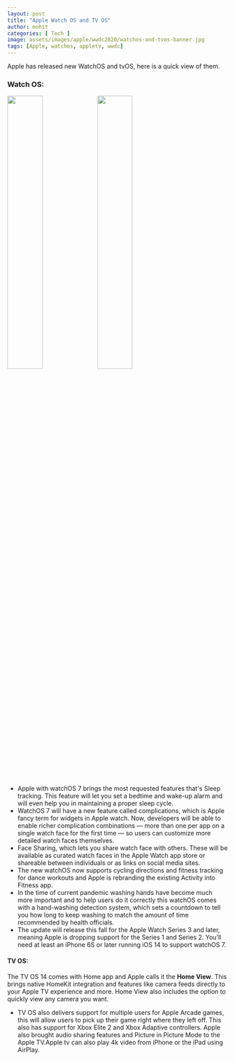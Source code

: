 ```yaml
---
layout: post
title: "Apple Watch OS and TV OS"
author: mohit
categories: [ Tech ]
image: assets/images/apple/wwdc2020/watchos-and-tvos-banner.jpg
tags: [Apple, watchos, appletv, wwdc]
---
```


Apple has released new WatchOS and tvOS, here is a quick view of them.

### Watch OS:

<a href="{{site.baseurl}}/assets/images/apple/wwdc2020/apple-watch-os7.jpg" data-lightbox="image-1" data-title="ios14 App Library"><img text-align="center" width="40%" src="{{site.baseurl}}/assets/images/apple/wwdc2020/apple-watch-os7.jpg"></a>
<a href="{{site.baseurl}}/assets/images/apple/wwdc2020/apple-watch-os7.gif" data-lightbox="image-1" data-title="ios14 App Library"><img text-align="center" width="40%" src="{{site.baseurl}}/assets/images/apple/wwdc2020/apple-watch-os7.gif"></a>

+ Apple with watchOS 7 brings the most requested features that's Sleep tracking. This feature will let you set a bedtime and wake-up alarm and will even help you in maintaining a proper sleep cycle.
+ WatchOS 7 will have a new feature called complications, which is Apple fancy term for widgets in Apple watch. Now, developers will be able to enable richer complication combinations — more than one per app on a single watch face for the first time — so users can customize more detailed watch faces themselves. 
+ Face Sharing, which lets you share watch face with others. These will be available as curated watch faces in the Apple Watch app store or shareable between individuals or as links on social media sites.
+ The new watchOS now supports cycling directions and fitness tracking for dance workouts and Apple is rebranding the existing Activity into Fitness app. 
+ In the time of current pandemic washing hands have become much more important and to help users do it correctly this watchOS comes with a hand-washing detection system, which sets a countdown to tell you how long to keep washing to match the amount of time recommended by health officials.
+ The update will release this fall for the Apple Watch Series 3 and later, meaning Apple is dropping support for the Series 1 and Series 2. You’ll need at least an iPhone 6S or later running iOS 14 to support watchOS 7. 

#### TV OS:

The TV OS 14 comes with Home app and Apple calls it the **Home View**. This brings native HomeKit integration and features like camera feeds directly to your Apple TV experience and more. 
Home View also includes the option to quickly view any camera you want.

+ TV OS also delivers support for multiple users for Apple Arcade games, this will allow users to pick up their game right where they left off. This also has support for Xbox Elite 2 and Xbox Adaptive controllers. Apple also brought audio sharing features and Picture in Picture Mode to the Apple TV.Apple tv can also play 4k video from iPhone or the iPad using AirPlay.
